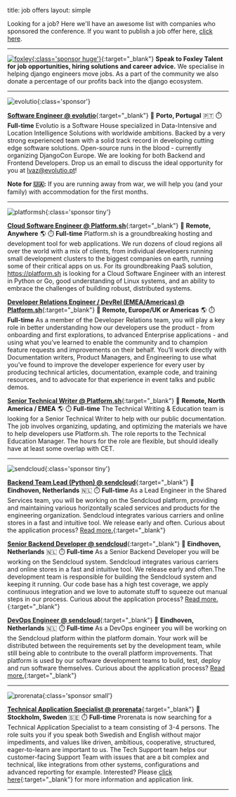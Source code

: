 title: job offers
layout: simple

Looking for a job? Here we'll have an awesome list with companies who sponsored the conference. If you want to publish a job offer here, [click here](/sponsors/sponsorship/).

<hr/>

[![foxley](/static/images/sponsors/foxley.png){:class='sponsor huge'}](https://www.foxleytalent.com/){:target="_blank"}
**Speak to Foxley Talent for job opportunities, hiring solutions and career advice.** We specialise in helping django engineers move jobs. As a part of the community we also donate a percentage of our profits back into the django ecosystem.

<hr/>

![evolutio](/static/images/sponsors/evolutio.png){:class='sponsor'}

[**Software Engineer @ evolutio**](https://evolutio.pt/){:target="_blank"} 
📍 **Porto, Portugal** 🇵🇹
⏱️ **Full-time**
Evolutio is a Software House specialized in Data-Intensive and Location Intelligence Solutions with worldwide ambitions. Backed by a very strong experienced team with a solid track record in developing cutting edge software solutions. Open-source runs in the blood - currently organizing DjangoCon Europe. We are looking for both Backend and Frontend Developers.
 Drop us an email to discuss the ideal opportunity for you at [lvaz@evolutio.pt](mailto:lvaz@evolutio.pt)!
 
**Note for 🇺🇦:** If you are running away from war, we will help you (and your family) with accommodation for the first months.

<hr/>

![platformsh](/static/images/sponsors/platformsh.png){:class='sponsor tiny'}

[**Cloud Software Engineer @ Platform.sh**](https://grnh.se/8d57e3db2us){:target="_blank"}
📍 **Remote, Anywhere** 🌎
⏱️ **Full-time**
Platform.sh is a groundbreaking hosting and development tool for web applications. We run dozens of cloud regions all over the world with a mix of clients, from individual developers running small development clusters to the biggest companies on earth, running some of their critical apps on us.
For its groundbreaking PaaS solution, https://platform.sh is looking for a Cloud Software Engineer with an interest in Python or Go, good understanding of Linux systems, and an ability to embrace the challenges of building robust, distributed systems.

[**Developer Relations Engineer / DevRel (EMEA/Americas) @ Platform.sh**](https://grnh.se/b16d68922us){:target="_blank"}
📍 **Remote, Europe/UK or Americas** 🌎
⏱️ **Full-time**
As a member of the Developer Relations team, you will play a key role in better understanding how our developers use the product - from onboarding and first explorations, to advanced Enterprise applications - and using what you’ve learned to enable the community and to champion feature requests and improvements on their behalf.
You’ll work directly with Documentation writers, Product Managers, and Engineering to use what you’ve found to improve the developer experience for every user by producing technical articles, documentation, example code, and training resources, and to advocate for that experience in event talks and public demos. 

[**Senior Technical Writer @ Platform.sh**](https://grnh.se/93b6134a2us){:target="_blank"}
📍 **Remote, North America / EMEA** 🌎
⏱️ **Full-time**
The Technical Writing & Education team is looking for a Senior Technical Writer to help with our public documentation. The job involves organizing, updating, and optimizing the materials we have to help developers use Platform.sh. The role reports to the Technical Education Manager.
The hours for the role are flexible, but should ideally have at least some overlap with CET.

<hr/>

![sendcloud](/static/images/sponsors/sendcloud.png){:class='sponsor tiny'}  

[**Backend Team Lead (Python) @ sendcloud**](https://jobs.sendcloud.com/jobs/6119507002?gh_jid=6119507002){:target="_blank"} 
📍 **Eindhoven, Netherlands** 🇳🇱
⏱️ **Full-time**
As a Lead Engineer in the Shared Services team, you will be working on the Sendcloud platform, providing and maintaining various horizontally scaled services and products for the engineering organization. Sendcloud integrates various carriers and online stores in a fast and intuitive tool. We release early and often. Curious about the application process? [Read more.](https://jobs.sendcloud.com/jobs/6119507002?gh_jid=6119507002){:target="_blank"} 

[**Senior Backend Developer @ sendcloud**](https://jobs.sendcloud.com/jobs/6126146002?gh_jid=6126146002){:target="_blank"} 
📍 **Eindhoven, Netherlands** 🇳🇱
⏱️ **Full-time**
As a Senior Backend Developer you will be working on the Sendcloud system. Sendcloud integrates various carriers and online stores in a fast and intuitive tool. We release early and often.The development team is responsible for building the Sendcloud system and keeping it running. Our code base has a high test coverage, we apply continuous integration and we love to automate stuff to squeeze out manual steps in our process. Curious about the application process? [Read more.](https://jobs.sendcloud.com/jobs/6126146002?gh_jid=6126146002){:target="_blank"} 

[**DevOps Engineer @ sendcloud**](https://jobs.sendcloud.com/jobs/5538960002?gh_jid=5538960002){:target="_blank"} 
📍 **Eindhoven, Netherlands** 🇳🇱
⏱️ **Full-time**
As a DevOps engineer you will be working on the Sendcloud platform within the platform domain. Your work will be distributed between the requirements set by the development team, while still being able to contribute to the overall platform improvements. That platform is used by our software development teams to build, test, deploy and run software themselves.  Curious about the application process? [Read more.](https://jobs.sendcloud.com/jobs/5538960002?gh_jid=5538960002){:target="_blank"} 

<hr/>

![prorenata](/static/images/sponsors/prorenata.png){:class='sponsor small'}

[**Technical Application Specialist @ prorenata**](https://emp.jobylon.com/jobs/134239-prorenata-ab-teknisk-systemspecialist/){:target="_blank"} 
📍 **Stockholm, Sweden** 🇸🇪
⏱️ **Full-time**
Prorenata is now searching for a Technical Application Specialist to a team consisting of 3-4 persons. The role suits you if you speak both Swedish and English without major impediments, and values like driven, ambitious, cooperative, structured, eager-to-learn are important to us. The Tech Support team helps our customer-facing Support Team with issues that are a bit complex and technical, like integrations from other systems, configurations and advanced reporting for example. Interested? Please [click here](https://emp.jobylon.com/jobs/134239-prorenata-ab-teknisk-systemspecialist/){:target="_blank"}  for more information and application link.

<hr/>
